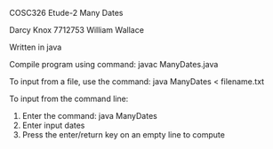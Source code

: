 COSC326
Etude-2 Many Dates

Darcy Knox 7712753
William Wallace

Written in java

Compile program using command:
javac ManyDates.java

To input from a file, use the command:
java ManyDates < filename.txt

To input from the command line:
1. Enter the command: java ManyDates
2. Enter input dates
3. Press the enter/return key on an empty line to compute
